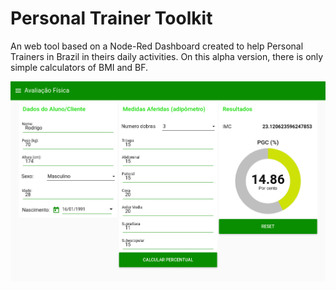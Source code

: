# Personal Trainer Toolkit

An web tool based on a Node-Red Dashboard created to help Personal Trainers in Brazil in theirs daily activities. 
On this alpha version, there is only simple calculators of BMI and BF. 

![alt text](https://github.com/rodrigomendes47/personal-trainer-toolkit/blob/9a817db3154fbf167ba992bf81e9a56b0ec482d7/screenshot.png)
